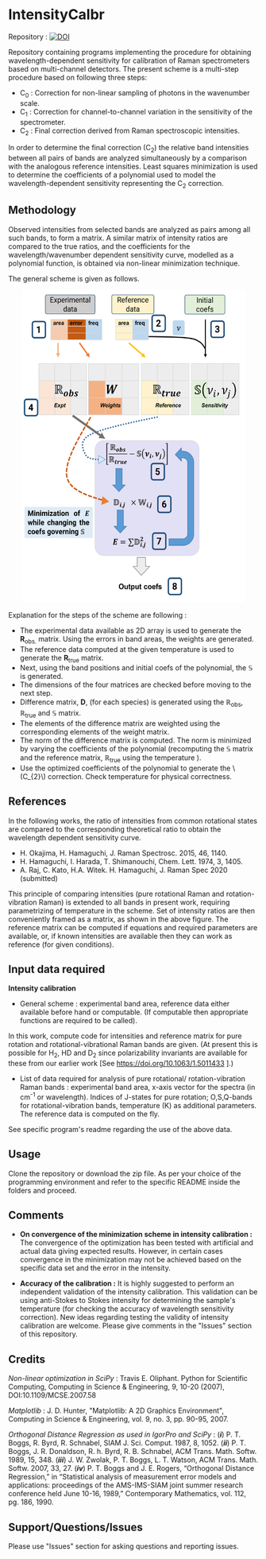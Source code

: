 # IntensityCalbr

Repository : [![DOI](https://zenodo.org/badge/DOI/10.5281/zenodo.4655294.svg)](https://doi.org/10.5281/zenodo.4655294)

Repository containing programs implementing the procedure for obtaining wavelength-dependent sensitivity for calibration of Raman spectrometers based on multi-channel detectors. The present scheme is a multi-step procedure based on following three steps:
- C<sub>0</sub> : Correction for non-linear sampling of photons in the wavenumber scale.
- C<sub>1</sub> : Correction for channel-to-channel variation in the sensitivity of the spectrometer.
- C<sub>2</sub> : Final correction derived from Raman spectroscopic intensities.

In order to determine the final correction (C<sub>2</sub>) the relative band intensities between all pairs of bands are analyzed simultaneously by a comparison with the analogous reference intensities. Least squares minimization is used to determine the coefficients of a polynomial used to model the wavelength-dependent sensitivity representing the C<sub>2</sub> correction.

## Methodology
Observed intensities from selected bands are analyzed as pairs among all such bands, to form a matrix. A similar matrix of intensity ratios are compared to the true ratios, and the coefficients for the wavelength/wavenumber dependent sensitivity curve, modelled as a polynomial function, is obtained via non-linear minimization technique.

The general scheme is given as follows.

<p align="center">
<img  src="https://github.com/ankit7540/IntensityCalbr/blob/master/img/scheme.png" data-canonical-src="https://github.com/ankit7540/IntensityCalbr/blob/master/img/scheme.png" width="450" height="629" /> </p>

Explanation for the steps of the scheme are following :


-  The experimental data available as 2D array is used to generate the **R**<sub>obs.</sub> matrix. Using the errors in band areas, the weights are generated.
 -  The reference data computed at the given temperature is used to generate the **R**<sub>true</sub> matrix.
 -  Next, using the band positions and initial coefs of the polynomial, the  $\mathbb{S}$ is generated.
 -  The dimensions of the four matrices are checked before moving to the next step.
 -  Difference matrix, **D**<sub></sub>, (for each species) is generated using the $\mathbb{R}_{\text{obs}}$, $\mathbb{R}_{\text{true}}$ and $\mathbb{S}$ matrix.
 -  The elements of the difference matrix are weighted using the corresponding elements of the weight matrix.
 -  The norm of the difference matrix is computed. The norm is minimized by varying the coefficients of the polynomial (recomputing the  $\mathbb{S}$ matrix and the reference matrix, $\mathbb{R}_{\text{true}}$ using the temperature ).
 -  Use the optimized coefficients of the polynomial to generate the \\(C_{2}\\) correction. Check temperature for physical correctness.





## References
In the following works, the ratio of intensities from common rotational states are compared to the corresponding theoretical ratio to obtain the wavelength dependent sensitivity curve.

  - H. Okajima, H. Hamaguchi, J. Raman Spectrosc. 2015, 46, 1140.
  - H. Hamaguchi, I. Harada, T. Shimanouchi, Chem. Lett. 1974, 3, 1405.
  - A. Raj, C. Kato, H.A. Witek. H. Hamaguchi, J. Raman Spec 2020 (submitted)

This principle of comparing intensities (pure rotational Raman and rotation-vibration Raman) is extended to all bands in present work, requiring parametrizing of temperature in the scheme. Set of intensity ratios are then conveniently framed as a matrix, as shown in the above figure. The reference matrix can be computed if equations and required parameters are available, or,  if known intensities are available then they can work as reference (for given conditions).


## Input data required

**Intensity calibration**

 - General scheme : experimental band area, reference data either available before hand or computable. (If computable then appropriate functions are required to be called).

 In this work, compute code for intensities and reference matrix for pure rotation and rotational-vibrational Raman bands are given. (At present this is possible for H<sub>2</sub>, HD and D<sub>2</sub> since polarizability invariants are available for these from our earlier work [See https://doi.org/10.1063/1.5011433 ].)

 - List of data required for analysis of pure rotational/ rotation-vibration Raman bands : experimental band area, x-axis vector for the spectra (in cm<sup>-1</sup> or wavelength). Indices of J-states for pure rotation; O,S,Q-bands for rotational-vibration bands, temperature (K) as additional parameters. The reference data is computed on the fly.


See specific program's readme regarding the use of the above data.

## Usage

Clone the repository or download the zip file. As per your choice of the programming environment and refer to the specific README inside the folders and proceed.

## Comments

 - **On convergence of the minimization scheme in intensity calibration :** The convergence of the optimization has been tested with artificial and actual data giving expected results. However, in certain cases convergence in the minimization may not be achieved based on the specific data set and the error in the intensity.

 - **Accuracy of the calibration :** It is highly suggested to perform an independent validation of the intensity calibration. This validation can be using anti-Stokes to Stokes intensity for determining the sample's temperature (for checking the accuracy of wavelength sensitivity correction). New ideas regarding testing the validity of intensity calibration are welcome. Please give comments in the "Issues" section of this repository.


## Credits
*Non-linear optimization in SciPy* :  Travis E. Oliphant. Python for Scientific Computing, Computing in Science & Engineering, 9, 10-20 (2007), DOI:10.1109/MCSE.2007.58


*Matplotlib*  : J. D. Hunter, "Matplotlib: A 2D Graphics Environment", Computing in Science & Engineering, vol. 9, no. 3, pp. 90-95, 2007.


*Orthogonal Distance Regression as used in IgorPro and SciPy* : (***i***) P. T. Boggs, R. Byrd, R. Schnabel, SIAM J. Sci. Comput. 1987, 8, 1052. (***ii***) P. T. Boggs, J. R. Donaldson, R. h. Byrd, R. B. Schnabel, ACM Trans. Math. Softw. 1989, 15, 348. (***iii***) J. W. Zwolak, P. T. Boggs, L. T. Watson, ACM Trans. Math. Softw. 2007, 33, 27. (***iv***)  P. T. Boggs and J. E. Rogers, “Orthogonal Distance Regression,” in “Statistical analysis of measurement error models and applications: proceedings of the AMS-IMS-SIAM joint summer research conference held June 10-16, 1989,” Contemporary Mathematics, vol. 112, pg. 186, 1990.

## Support/Questions/Issues
Please use "Issues" section for asking questions and reporting issues.
